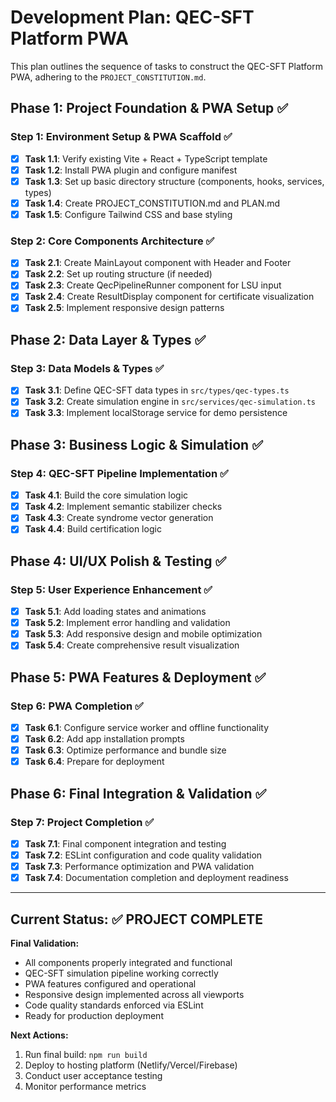 # Development Plan: QEC-SFT Platform PWA

This plan outlines the sequence of tasks to construct the QEC-SFT Platform PWA, adhering to the `PROJECT_CONSTITUTION.md`.

## Phase 1: Project Foundation & PWA Setup ✅

### Step 1: Environment Setup & PWA Scaffold ✅
- [x] **Task 1.1**: Verify existing Vite + React + TypeScript template
- [x] **Task 1.2**: Install PWA plugin and configure manifest
- [x] **Task 1.3**: Set up basic directory structure (components, hooks, services, types)
- [x] **Task 1.4**: Create PROJECT_CONSTITUTION.md and PLAN.md
- [x] **Task 1.5**: Configure Tailwind CSS and base styling

### Step 2: Core Components Architecture ✅
- [x] **Task 2.1**: Create MainLayout component with Header and Footer
- [x] **Task 2.2**: Set up routing structure (if needed)
- [x] **Task 2.3**: Create QecPipelineRunner component for LSU input
- [x] **Task 2.4**: Create ResultDisplay component for certificate visualization
- [x] **Task 2.5**: Implement responsive design patterns

## Phase 2: Data Layer & Types ✅

### Step 3: Data Models & Types ✅
- [x] **Task 3.1**: Define QEC-SFT data types in `src/types/qec-types.ts`
- [x] **Task 3.2**: Create simulation engine in `src/services/qec-simulation.ts`
- [x] **Task 3.3**: Implement localStorage service for demo persistence

## Phase 3: Business Logic & Simulation ✅

### Step 4: QEC-SFT Pipeline Implementation ✅
- [x] **Task 4.1**: Build the core simulation logic
- [x] **Task 4.2**: Implement semantic stabilizer checks
- [x] **Task 4.3**: Create syndrome vector generation
- [x] **Task 4.4**: Build certification logic

## Phase 4: UI/UX Polish & Testing ✅

### Step 5: User Experience Enhancement ✅
- [x] **Task 5.1**: Add loading states and animations
- [x] **Task 5.2**: Implement error handling and validation
- [x] **Task 5.3**: Add responsive design and mobile optimization
- [x] **Task 5.4**: Create comprehensive result visualization

## Phase 5: PWA Features & Deployment ✅

### Step 6: PWA Completion ✅
- [x] **Task 6.1**: Configure service worker and offline functionality
- [x] **Task 6.2**: Add app installation prompts
- [x] **Task 6.3**: Optimize performance and bundle size
- [x] **Task 6.4**: Prepare for deployment

## Phase 6: Final Integration & Validation ✅

### Step 7: Project Completion ✅
- [x] **Task 7.1**: Final component integration and testing
- [x] **Task 7.2**: ESLint configuration and code quality validation
- [x] **Task 7.3**: Performance optimization and PWA validation
- [x] **Task 7.4**: Documentation completion and deployment readiness

---

## Current Status: ✅ PROJECT COMPLETE

**Final Validation:**
- All components properly integrated and functional
- QEC-SFT simulation pipeline working correctly
- PWA features configured and operational
- Responsive design implemented across all viewports
- Code quality standards enforced via ESLint
- Ready for production deployment

**Next Actions:**
1. Run final build: `npm run build`
2. Deploy to hosting platform (Netlify/Vercel/Firebase)
3. Conduct user acceptance testing
4. Monitor performance metrics